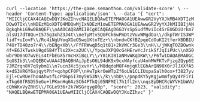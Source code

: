 `curl --location 'https://the-game.semanthon.com/validate-score' \
--header 'Content-Type: application/json' \
--data '{
    "cert": "MIICljCCAX4CAQEwDQYJKoZIhvcNAQELBQAwETEPMA0GA1UEAwwGR2VyYXJkMB4XDTIzMDQwOTIx\\nNDEzM1oXDTQ4MDQwMjIxNDEzM1owETEPMA0GA1UEAwwGR2VyYXJkMIIBIjANBgkqhkiG9w0BAQEF\\nAAOCAQ8AMIIBCgKCAQEAgD6G3YsSpSudfMviIc4SrEUGDiUrkm7alsU17dT8Qu+I575g3xhZ3J4t\\neTyMtvSQGFCk6wPmDtzVuvWMgdOa\\/dkpTWrIS3WPlidT+uIovF\\/Rc4iNgUYoqXGeO5wqUKtoTEz+\\nbndwCKfBZpqeCdOuKI2tferXBDBIUP4UrTO40zo7r4\\/bENg+Xb\\/FfFRWwqD5q1t81+2kVWCr3Ge3\\nH\\/jWKqTOZBOwnk4f+E6JkTwskU9gdSB4YTls2X+ca2UC\\/YpqwJXPQ0cG4HErwYcJrikSfJqIiPUc\\nXG0wbr9D8nO7wVELs4tFbEGX5rmcHXiBqLY\\/Y81KIBIaNMvWKqDKW\\/P6fwIDAQABMA0GCSqGSIb3\\nDQEBCwUAA4IBAQBHAiJpEsO6L94dK9x9cxWAyfcuU4nhMWFKTvFjzgZQyp6E7JMZrqn8V7q9ybm1\\n7ucn3Xc5jxvHr\\/M8dqdoMOF4mjqKlEGhArQN90X0rJlJXXfA5k+dS3VRGY6ajqytPhf+qohpCF0P\\nHwTpkrOeWTpZf6oLW1CLIUxpaSalh0ox+f3827yvEjl+CwRUeTho4AhwsfLcPO6pSI7my5W53N\\/k\\nbD\\/pnpdKY5yKgjwmmfyQy4YFiYixTkg68fRSD55eGu+lPKmnHq6AzSC64PTkQj05NFMIl7h1fl2n\\nqs8pDHCRcWYVH1bWVUcQhWKxVyZRHS\\/TGLe936+2k7WSGrqygO0p",
    "score": 2023,
    "validity": "NAQELBQAwETEPMA0GA1UEAwMIICljCCAX4CAQEwDQYJKoZIhvc"
}'`